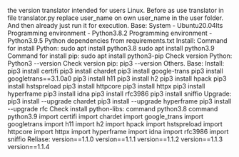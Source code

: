 the version translator intended for users Linux. Before as use translator in file translator.py replace user_name on own user_name in the user folder. And then already just run it for execution.
Base:
System - Ubuntu20.04lts
Programming environment - Python3.8.2
Programming environment - Python3.9.5
Python dependencies from requirements.txt
Install:
Command for install Python:
sudo apt install python3.8
sudo apt install python3.9
Command for install pip:
sudo apt install python3-pip
Check version Python:
Python3 --version
Check version pip:
pip3 --version
Others.
Base:
Install:
pip3 install certifi
pip3 install chardet
pip3 install google-trans
pip3 install googletrans==3.1.0a0
pip3 install h11
pip3 install h2
pip3 install hpack
pip3 install hstspreload
pip3 install httpcore
pip3 install httpx
pip3 install hyperframe
pip3 install idna
pip3 install rfc3986
pip3 install sniffio
Upgrade:
pip3 install --upgrade chardet
pip3 install --upgrade hyperframe
pip3 install --upgrade rfc
Check install python-libs:
command python3.8
command python3.9
import certifi
import chardet
import google_trans
import googletrans
import h11
import h2
import hpack
import hstspreload
import httpcore
import httpx
import hyperframe
import idna
import rfc3986
import sniffio
Reliase:
version==1.1.0
version==1.1.1
version==1.1.2
version==1.1.3
version==1.1.4
